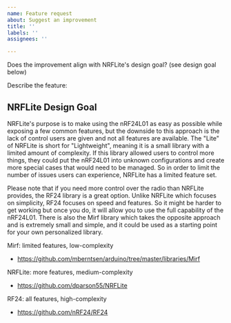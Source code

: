 ```yaml
---
name: Feature request
about: Suggest an improvement
title: ''
labels: ''
assignees: ''

---
```


Does the improvement align with NRFLite's design goal? (see design goal below)

Describe the feature:

## NRFLite Design Goal
NRFLite's purpose is to make using the nRF24L01 as easy as possible while exposing a few common features, but the downside to this approach is the lack of control users are given and not all features are available. The "Lite" of NRFLite is short for "Lightweight", meaning it is a small library with a limited amount of complexity. If this library allowed users to control more things, they could put the nRF24L01 into unknown configurations and create more special cases that would need to be managed. So in order to limit the number of issues users can experience, NRFLite has a limited feature set.

Please note that if you need more control over the radio than NRFLite provides, the RF24 library is a great option. Unlike NRFLite which focuses on simplicity, RF24 focuses on speed and features. So it might be harder to get working but once you do, it will allow you to use the full capability of the nRF24L01. There is also the Mirf library which takes the opposite approach and is extremely small and simple, and it could be used as a starting point for your own personalized library.

Mirf: limited features, low-complexity
- https://github.com/mberntsen/arduino/tree/master/libraries/Mirf

NRFLite: more features, medium-complexity
- https://github.com/dparson55/NRFLite

RF24: all features, high-complexity
- https://github.com/nRF24/RF24
